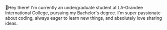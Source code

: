 👋Hey there! I'm currently an undergraduate student at LA-Grandee International College, pursuing my Bachelor's degree. I'm super passionate about coding, always eager to learn new things, and absolutely love sharing ideas.
<!--
**ShitalDhakal/ShitalDhakal** is a ✨ _special_ ✨ repository because its `README.md` (this file) appears on your GitHub profile.



-->

